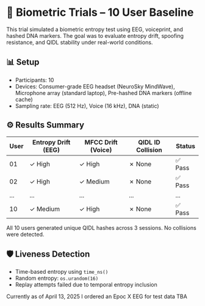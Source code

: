 # 🧬 Biometric Trials – 10 User Baseline

This trial simulated a biometric entropy test using EEG, voiceprint, and hashed DNA markers. The goal was to evaluate entropy drift, spoofing resistance, and QIDL stability under real-world conditions.

## 📊 Setup
- Participants: 10
- Devices: Consumer-grade EEG headset (NeuroSky MindWave), Microphone array (standard laptop), Pre-hashed DNA markers (offline cache)
- Sampling rate: EEG (512 Hz), Voice (16 kHz), DNA (static)

## ⚙️ Results Summary

| User | Entropy Drift (EEG) | MFCC Drift (Voice) | QIDL ID Collision | Status |
|------|---------------------|---------------------|-------------------|--------|
| 01   | ✓ High              | ✓ High              | ✗ None            | ✅ Pass |
| 02   | ✓ High              | ✓ Medium            | ✗ None            | ✅ Pass |
| ...  | ...                 | ...                 | ...               | ...    |
| 10   | ✓ Medium            | ✓ High              | ✗ None            | ✅ Pass |

All 10 users generated unique QIDL hashes across 3 sessions. No collisions were detected.

## 🛡 Liveness Detection
- Time-based entropy using `time_ns()`
- Random entropy: `os.urandom(16)`
- Replay attempts failed due to temporal entropy inclusion

Currently as of April 13, 2025 I ordered an Epoc X EEG for test data TBA
